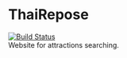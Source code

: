 # ThaiRepose
[![Build Status](https://app.travis-ci.com/ThaiRepose/thairepose.svg?branch=main)](https://app.travis-ci.com/ThaiRepose/thairepose)    
Website for attractions searching.
